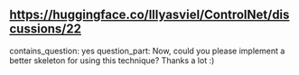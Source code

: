 ## https://huggingface.co/lllyasviel/ControlNet/discussions/22

contains_question: yes
question_part: Now, could you please implement a better skeleton for using this technique? Thanks a lot :)